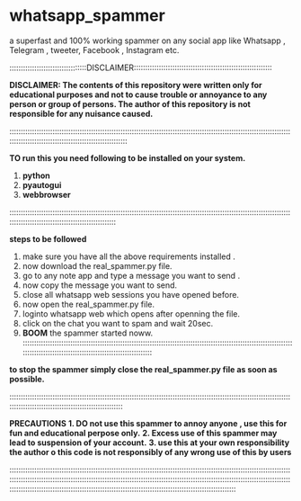 # whatsapp_spammer
a superfast and 100% working spammer on any social app like Whatsapp , Telegram , tweeter, Facebook , Instagram etc. 
  

::::::::::::::::::::::::::::::::::DISCLAIMER:::::::::::::::::::::::::::::::::::::::::::::::::::::::::::::

**DISCLAIMER: The contents of this repository were written only for educational purposes and not to cause trouble or annoyance to any person or group of persons. The author of this repository is not responsible for any nuisance caused.**

::::::::::::::::::::::::::::::::::::::::::::::::::::::::::::::::::::::::::::::::::::::::::::::::::::::::::::::::::::::::::::::::::::::::::::::::::::::::::::::::::::::::::::::::

**TO run this you need following to be installed on your system.**
1. **python** 
2. **pyautogui**
3. **webbrowser**

:::::::::::::::::::::::::::::::::::::::::::::::::::::::::::::::::::::::::::::::::::::::::::::::::::::::::::::::::::::::::::::::::::::::::::::::::::::::::::::::::::::::::::

**steps to be followed**

1. make sure  you have all the above requirements installed .
2. now download the real_spammer.py file.
3. go to any note app and type a message you want to send . 
4. now copy the message you want to send. 
5. close all whatsapp web sessions you have opened before.
6. now open the real_spammer.py file.
7. loginto whatsapp web which opens after openning the file.
8. click on the chat you want to spam and wait 20sec.
9. **BOOM** the spammer started noww.
::::::::::::::::::::::::::::::::::::::::::::::::::::::::::::::::::::::::::::::::::::::::::::::::::::::::::::::::::::::::::::::::::::::::::::::::::::::::::::::::::::::::::::::::

**to stop the spammer simply close the real_spammer.py file as soon as possible.**

::::::::::::::::::::::::::::::::::::::::::::::::::::::::::::::::::::::::::::::::::::::::::::::::::::::::::::::::::::::::::::::::::::::::::::::::::::::::::::::::::::::::::::::

**PRECAUTIONS**
**1. DO not use this spammer to annoy anyone , use this for fun and educational perpose only.**
**2. Excess use of this spammer may lead to suspension of your account.**
**3. use this at your own responsibility the author o this code is not responsibly of any wrong use of this by users**

::::::::::::::::::::::::::::::::::::::::::::::::::::::::::::::::::::::::::::::::::::::::::::::::::::::::::::::::::::::::::::::::::::::::::::::::::::::::::::::::::::::::::::::::::::::::::::::::::::::::::::::::::::::::::::::::::::::::::::::::::::::::::::::::::::::::::::::::::::::::::::::::::::::::::::::::::::::::::::::::::::::::::::::::::::::::::::
